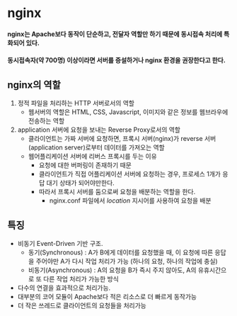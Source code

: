 # nginx

#### nginx는 Apache보다 동작이 단순하고, 전달자 역할만 하기 때문에 동시접속 처리에 특화되어 있다.
#### 동시접속자(약 700명) 이상이라면 서버를 증설하거나 nginx 환경을 권장한다고 한다. 

## nginx의 역할
1. 정적 파일을 처리하는 HTTP 서버로서의 역할
    - 웹서버의 역할은 HTML, CSS, Javascript, 이미지와 같은 정보를 웹브라우에 전송하는 역할
2. application 서버에 요청을 보내는 Reverse Proxy로서의 역할
    - 클라이언트는 가짜 서버에 요청하면, 프록시 서버(nginx)가 reverse 서버(application server)로부터 데이터를 가져오는 역할
    - 웹어플리케이션 서버에 리버스 프록시를 두는 이유
        - 요청에 대한 버퍼링이 존재하기 때문
        - 클라이언트가 직접 어플리케이션 서버에 요청하는 경우, 프로세스 1개가 응답 대기 상태가 되어야만한다.
        - 따라서 프록시 서버를 둠으로써 요청을 배분하는 역할을 한다.
            - nginx.conf 파일에서 *location* 지시어를 사용하여 요청을 배분 
        
## 특징
- 비동기 Event-Driven 기반 구조. 
    - 동기(Synchronous) : A가 B에게 데이터를 요청했을 때, 이 요청에 따른 응답을 주어야만 A가 다시 작업 처리가 가능 (하나의 요청, 하나의 작업에 충실)
    - 비동기(Asynchronous) : A의 요청을 B가 즉시 주지 않아도, A의 유휴시간으로 또 다른 작업 처리가 가능한 방식
- 다수의 연결을 효과적으로 처리가능. 
- 대부분의 코어 모듈이 Apache보다 적은 리소스로 더 빠르게 동작가능
- 더 작은 쓰레드로 클라이언트의 요청들을 처리가능

​ 